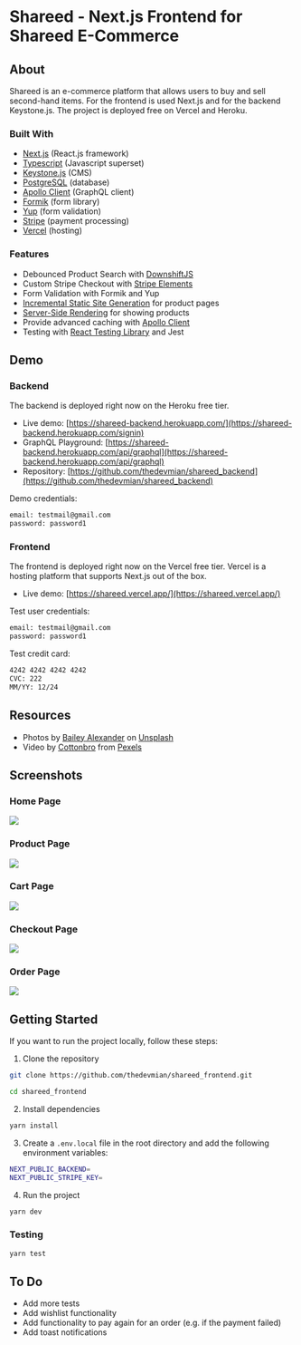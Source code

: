 # Shareed - Next.js Frontend for Shareed E-Commerce

## About

Shareed is an e-commerce platform that allows users to buy and sell second-hand items. For the frontend is used Next.js and for the backend Keystone.js. The project is deployed free on Vercel and Heroku.

### Built With

- [Next.js](https://nextjs.org/) (React.js framework)
- [Typescript](https://www.typescriptlang.org/) (Javascript superset)
- [Keystone.js](https://keystonejs.com/) (CMS)
- [PostgreSQL](https://www.postgresql.org/) (database)
- [Apollo Client](https://www.apollographql.com/docs/react/) (GraphQL client)
- [Formik](https://formik.org/) (form library)
- [Yup](https://www.npmjs.com/package/yup) (form validation)
- [Stripe](https://stripe.com) (payment processing)
- [Vercel](https://vercel.com/) (hosting)

### Features

- Debounced Product Search with [DownshiftJS](https://github.com/downshift-js/downshift)
- Custom Stripe Checkout with [Stripe Elements](https://stripe.com/docs/stripe-js)
- Form Validation with Formik and Yup
- [Incremental Static Site Generation](https://nextjs.org/docs/basic-features/data-fetching#incremental-static-regeneration) for product pages
- [Server-Side Rendering](https://nextjs.org/docs/basic-features/pages#server-side-rendering) for showing products
- Provide advanced caching with [Apollo Client](https://www.apollographql.com/docs/react/)
- Testing with [React Testing Library](https://testing-library.com/docs/react-testing-library/intro/) and Jest

## Demo

### Backend

The backend is deployed right now on the Heroku free tier.

- Live demo: [https://shareed-backend.herokuapp.com/](https://shareed-backend.herokuapp.com/signin)
- GraphQL Playground: [https://shareed-backend.herokuapp.com/api/graphql](https://shareed-backend.herokuapp.com/api/graphql)
- Repository: [https://github.com/thedevmian/shareed_backend](https://github.com/thedevmian/shareed_backend)

Demo credentials:

```sh
email: testmail@gmail.com
password: password1
```

### Frontend

The frontend is deployed right now on the Vercel free tier. Vercel is a hosting platform that supports Next.js out of the box.

- Live demo: [https://shareed.vercel.app/](https://shareed.vercel.app/)

Test user credentials:

```sh
email: testmail@gmail.com
password: password1
```

Test credit card:

```sh
4242 4242 4242 4242
CVC: 222
MM/YY: 12/24
```

## Resources

- Photos by [Bailey Alexander](https://unsplash.com/@baileyal3xander?utm_source=unsplash&utm_medium=referral&utm_content=creditCopyText) on [Unsplash](https://unsplash.com/@baileyal3xander?utm_source=unsplash&utm_medium=referral&utm_content=creditCopyText)
- Video by [Cottonbro](https://www.pexels.com/@cottonbro) from [Pexels](https://www.pexels.com/)

## Screenshots

### Home Page

![](https://github.com/thedevmian/shareed_frontend/blob/main/public/static/images/home.gif)

### Product Page

![](https://res.cloudinary.com/dkxixe3yr/image/upload/v1663779301/shareed/gif/SCR-20220921-p8a_sva6bs.png)

### Cart Page

![](https://res.cloudinary.com/dkxixe3yr/image/upload/v1663779301/shareed/gif/SCR-20220921-p8x_vtspi5.png)

### Checkout Page

![](https://res.cloudinary.com/dkxixe3yr/image/upload/v1663779301/shareed/gif/SCR-20220921-q6r_wj6oqe.png)

### Order Page

![](https://res.cloudinary.com/dkxixe3yr/image/upload/v1663779301/shareed/gif/SCR-20220921-q76_hgsnrf.png)

## Getting Started

If you want to run the project locally, follow these steps:

1. Clone the repository

```sh
git clone https://github.com/thedevmian/shareed_frontend.git

cd shareed_frontend
```

2. Install dependencies

```sh
yarn install
```

3. Create a `.env.local` file in the root directory and add the following environment variables:

```sh
NEXT_PUBLIC_BACKEND=
NEXT_PUBLIC_STRIPE_KEY=

```

4. Run the project

```sh
yarn dev
```

### Testing

```sh
yarn test
```

## To Do

- Add more tests
- Add wishlist functionality
- Add functionality to pay again for an order (e.g. if the payment failed)
- Add toast notifications

